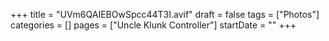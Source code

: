 +++
title = "UVm6QAIEBOwSpcc44T3I.avif"
draft = false
tags = ["Photos"]
categories = []
pages = ["Uncle Klunk Controller"]
startDate = ""
+++
